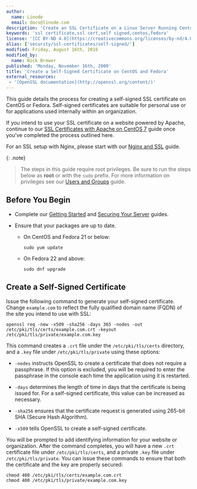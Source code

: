 ```yaml
---
author:
  name: Linode
  email: docs@linode.com
description: 'Create an SSL Certificate on a Linux Server Running Centos or Fedora.'
keywords: 'ssl certificate,ssl cert,self signed,centos,fedora'
license: '[CC BY-ND 4.0](https://creativecommons.org/licenses/by-nd/4.0)'
alias: ['security/ssl-certificates/self-signed/']
modified: Friday, August 16th, 2016
modified_by:
  name: Nick Brewer
published: 'Monday, November 16th, 2009'
title: 'Create a Self-Signed Certificate on CentOS and Fedora'
external_resources:
 - '[OpenSSL documentation](http://openssl.org/content/)'
---
```


This guide details the process for creating a self-signed SSL certificate on CentOS or Fedora. Self-signed certificates are suitable for personal use or for applications used internally within an organization.

If you intend to use your SSL certificate on a website powered by Apache, continue to our [SSL Certificates with Apache on CentOS 7](/content/security/ssl/ssl-apache2-centos) guide once you've completed the process outlined here.

For an SSL setup with Nginx, please start with our [Nginx and SSL](/content/security/ssl/provide-encrypted-resource-access-using-ssl-certificates-on-nginx) guide.

{: .note}
>The steps in this guide require root privileges. Be sure to run the steps below as **root** or with the `sudo` prefix. For more information on privileges see our [Users and Groups](/content/tools-reference/linux-users-and-groups) guide.

## Before You Begin

 - Complete our [Getting Started](/content/getting-started) and [Securing Your Server](/content/securing-your-server) guides.

 - Ensure that your packages are up to date.

    * On CentOS and Fedora 21 or below:

          sudo yum update

    * On Fedora 22 and above:

          sudo dnf upgrade

## Create a Self-Signed Certificate

Issue the following command to generate your self-signed certificate. Change `example.com` to reflect the fully qualified domain name (FQDN) of the site you intend to use with SSL:

    openssl req -new -x509 -sha256 -days 365 -nodes -out /etc/pki/tls/certs/example.com.crt -keyout /etc/pki/tls/private/example.com.key

This command creates a `.crt` file under the `/etc/pki/tls/certs` directory, and a `.key` file under `/etc/pki/tls/private` using these options:

* `-nodes` instructs OpenSSL to create a certificate that does not require a passphrase. If this option is excluded, you will be required to enter the passphrase in the console each time the application using it is restarted.

* `-days` determines the length of time in days that the certificate is being issued for. For a self-signed certificate, this value can be increased as necessary.

* `-sha256` ensures that the certificate request is generated using 265-bit SHA (Secure Hash Algorithm).

* `-x509` tells OpenSSL to create a self-signed certificate.

You will be prompted to add identifying information for your website or organization. After the command completes, you will have a new `.crt` certificate file under `/etc/pki/tls/certs`, and a private `.key` file under `/etc/pki/tls/private`. You can issue these commands to ensure that both the certificate and the key are properly secured:

    chmod 400 /etc/pki/tls/certs/example.com.crt
    chmod 400 /etc/pki/tls/private/example.com.key
